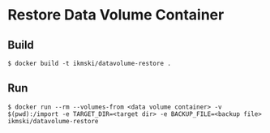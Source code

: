 # Restore Data Volume Container

## Build
```
$ docker build -t ikmski/datavolume-restore .
```

## Run
```
$ docker run --rm --volumes-from <data volume container> -v $(pwd):/import -e TARGET_DIR=<target dir> -e BACKUP_FILE=<backup file> ikmski/datavolume-restore
```
